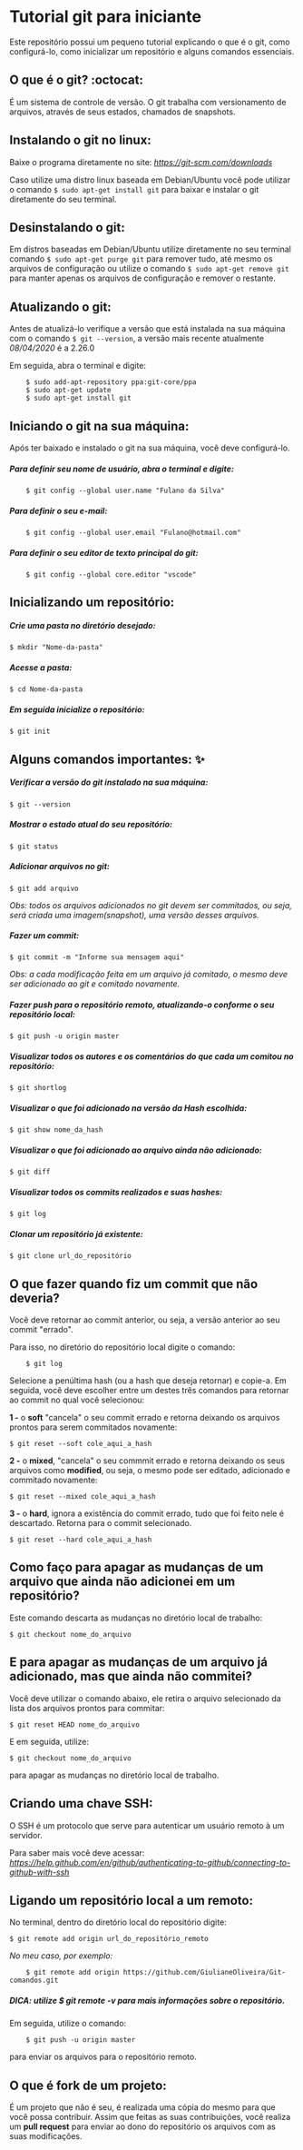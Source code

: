 # Tutorial git para iniciante
Este repositório possui um pequeno tutorial explicando o que é o git, como configurá-lo, como inicializar um
repositório e alguns comandos essenciais.

## O que é o git? :octocat:
É um sistema de controle de versão. O git trabalha com versionamento de arquivos, através de seus estados, chamados de snapshots.

## Instalando o git no linux:
Baixe o programa diretamente no site: *https://git-scm.com/downloads*

Caso utilize uma distro linux baseada em Debian/Ubuntu você pode utilizar o comando 
``$ sudo apt-get install git`` para baixar e instalar o git diretamente do seu terminal.

## Desinstalando o git:
Em distros baseadas em Debian/Ubuntu utilize diretamente no seu terminal comando ``$ sudo apt-get purge git`` para remover tudo, até mesmo os arquivos de configuração ou utilize o comando ``$ sudo apt-get remove git`` para manter apenas os arquivos de configuração e remover o restante.

## Atualizando o git:
Antes de atualizá-lo verifique a versão que está instalada na sua máquina com o comando ``$ git --version``, a versão mais recente atualmente *08/04/2020* é a 2.26.0

Em seguida, abra o terminal e digite:

        $ sudo add-apt-repository ppa:git-core/ppa
        $ sudo apt-get update
        $ sudo apt-get install git

## Iniciando o git na sua máquina:
Após ter baixado e instalado o git na sua máquina, você deve configurá-lo. 
##### Para definir seu nome de usuário, abra o terminal e digite:
        $ git config --global user.name "Fulano da Silva"
##### Para definir o seu e-mail:
        $ git config --global user.email "Fulano@hotmail.com"
##### Para definir o seu editor de texto principal do git:
        $ git config --global core.editor "vscode"
    
## Inicializando um repositório:
##### Crie uma pasta no diretório desejado:
    $ mkdir "Nome-da-pasta"
##### Acesse a pasta:
    $ cd Nome-da-pasta
##### Em seguida inicialize o repositório:
    $ git init

## Alguns comandos importantes: :sparkles:
#####  Verificar a versão do git instalado na sua máquina:
    $ git --version

##### Mostrar o estado atual do seu repositório:
    $ git status

##### Adicionar arquivos no git:
    $ git add arquivo
    
   *Obs: todos os arquivos adicionados no git devem ser commitados, ou seja, será criada uma imagem(snapshot), uma versão desses arquivos.*

##### Fazer um commit:
    $ git commit -m "Informe sua mensagem aqui"
   *Obs: a cada modificação feita em um arquivo já comitado, o mesmo deve ser adicionado ao git e comitado novamente.*

##### Fazer push para o repositório remoto, atualizando-o conforme o seu repositório local:
    $ git push -u origin master

##### Visualizar todos os autores e os comentários do que cada um comitou no repositório:
    $ git shortlog 

##### Visualizar o que foi adicionado na versão da Hash escolhida:
    $ git show nome_da_hash

##### Visualizar o que foi adicionado ao arquivo ainda não adicionado:
    $ git diff 

##### Visualizar todos os commits realizados e suas hashes:
    $ git log

##### Clonar um repositório já existente:
    $ git clone url_do_repositório

## O que fazer quando fiz um commit que não deveria?
Você deve retornar ao commit anterior, ou seja, a versão anterior ao seu commit "errado". 

Para isso, no diretório do repositório local digite o comando:
        
        $ git log
        
Selecione a penúltima hash (ou a hash que deseja retornar) e copie-a. Em seguida, você deve escolher entre um destes três comandos para retornar ao commit no qual você selecionou:

   **1 -** o **soft** "cancela" o seu commit errado e retorna deixando os arquivos prontos para serem commitados novamente:
    
    $ git reset --soft cole_aqui_a_hash

   **2 -** o **mixed**, "cancela" o seu commmit errado e retorna deixando os seus arquivos como **modified**, ou seja, o mesmo pode ser editado, adicionado e commitado novamente:
    
    $ git reset --mixed cole_aqui_a_hash

   **3 -** o **hard**, ignora a existência do commit errado, tudo que foi feito nele é descartado. Retorna para o commit selecionado.
    
    $ git reset --hard cole_aqui_a_hash

## Como faço para apagar as mudanças de um arquivo que ainda não adicionei em um repositório?
   Este comando descarta as mudanças no diretório local de trabalho:
   
    $ git checkout nome_do_arquivo

## E para apagar as mudanças de um arquivo já adicionado, mas que ainda não commitei?
   Você deve utilizar o comando abaixo, ele retira o arquivo selecionado da lista dos arquivos prontos para commitar:
        
    $ git reset HEAD nome_do_arquivo
    
   E em seguida, utilize:
    
    $ git checkout nome_do_arquivo
   para apagar as mudanças no diretório local de trabalho.

## Criando uma chave SSH:
   O SSH é um protocolo que serve para autenticar um usuário remoto à um servidor. 
   
   Para saber mais você deve acessar:
           *https://help.github.com/en/github/authenticating-to-github/connecting-to-github-with-ssh*

## Ligando um repositório local a um remoto:
   No terminal, dentro do diretório local do repositório digite:
   
    $ git remote add origin url_do_repositório_remoto
   
   *No meu caso, por exemplo:*
        
        $ git remote add origin https://github.com/GiulianeOliveira/Git-comandos.git
##### *DICA: utilize **$ git remote -v** para mais informações sobre o repositório.*

   Em seguida, utilize o comando:
    
        $ git push -u origin master 
   para enviar os arquivos para o repositório remoto.

## O que é fork de um projeto:
   É um projeto que não é seu, é realizada uma cópia do mesmo para que você possa contribuir. Assim que
   feitas as suas contribuições, você realiza um **pull request** para enviar ao dono do repositório os arquivos
   com as suas modificações.


